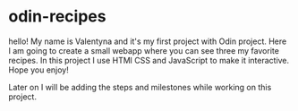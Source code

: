 # odin-recipes

hello! My name is Valentyna and it's my first project with Odin project.
Here I am going to create a small webapp where you can see three my favorite recipes.
In this project I use HTMl CSS and JavaScript to make it interactive.
Hope you enjoy!

Later on I will be adding the steps and milestones while working on this project.
